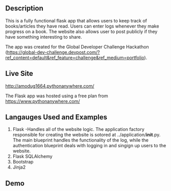 **Description**
---
This is a fully functional flask app that allows users to keep track of books/articles they have read. Users can enter logs whenever they make progress on a book. The website also allows user to post publicly if they have something interesting to share.



The app was created for the Global Developer Challenge Hackathon (https://global-dev-challenge.devpost.com/?ref_content=default&ref_feature=challenge&ref_medium=portfolio).

**Live Site**
---
http://amodug1664.pythonanywhere.com/

The Flask app was hosted using a free plan from https://www.pythonanywhere.com/

**Langauges Used and Examples**
---
1) Flask
  -Handles all of the website logic. The application factory responsible for creating the website is sotored at ../application/__init__.py. 
  The main blueprint handles the functionality of the log, while the authentication blueprint deals with logging in and singign up users to the website.
2) Flask SQLAlchemy
3) Bootstrap
4) Jinja2

**Demo**
---
